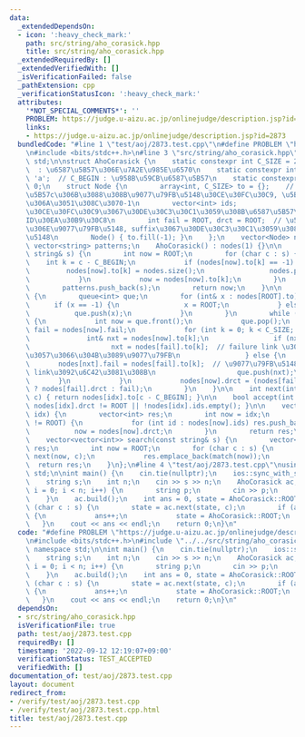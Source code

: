 ```yaml
---
data:
  _extendedDependsOn:
  - icon: ':heavy_check_mark:'
    path: src/string/aho_corasick.hpp
    title: src/string/aho_corasick.hpp
  _extendedRequiredBy: []
  _extendedVerifiedWith: []
  _isVerificationFailed: false
  _pathExtension: cpp
  _verificationStatusIcon: ':heavy_check_mark:'
  attributes:
    '*NOT_SPECIAL_COMMENTS*': ''
    PROBLEM: https://judge.u-aizu.ac.jp/onlinejudge/description.jsp?id=2873
    links:
    - https://judge.u-aizu.ac.jp/onlinejudge/description.jsp?id=2873
  bundledCode: "#line 1 \"test/aoj/2873.test.cpp\"\n#define PROBLEM \"https://judge.u-aizu.ac.jp/onlinejudge/description.jsp?id=2873\"\
    \n#include <bits/stdc++.h>\n#line 3 \"src/string/aho_corasick.hpp\"\nusing namespace\
    \ std;\n\nstruct AhoCorasick {\n    static constexpr int C_SIZE = 26;    // C_SIZE\
    \  : \u6587\u5B57\u306E\u7A2E\u985E\u6570\n    static constexpr int C_BEGIN =\
    \ 'a';  // C_BEGIN : \u958B\u59CB\u6587\u5B57\n    static constexpr int ROOT =\
    \ 0;\n    struct Node {\n        array<int, C_SIZE> to = {};    // to[c]=\u6587\
    \u5B57c\u306B\u3088\u308B\u9077\u79FB\u5148\u30CE\u30FC\u30C9, \u5B58\u5728\u3057\
    \u306A\u3051\u308C\u3070-1\n        vector<int> ids;               // \u305D\u306E\
    \u30CE\u30FC\u30C9\u3067\u30DE\u30C3\u30C1\u3059\u308B\u6587\u5B57\u5217\u306E\
    ID\u30EA\u30B9\u30C8\n        int fail = ROOT, drct = ROOT;  // \u5931\u6557\u6642\
    \u306E\u9077\u79FB\u5148, suffix\u3067\u30DE\u30C3\u30C1\u3059\u308B\u9077\u79FB\
    \u5148\n        Node() { to.fill(-1); }\n    };\n    vector<Node> nodes;\n   \
    \ vector<string> patterns;\n    AhoCorasick() : nodes(1) {}\n\n    int insert(const\
    \ string& s) {\n        int now = ROOT;\n        for (char c : s) {\n        \
    \    int k = c - C_BEGIN;\n            if (nodes[now].to[k] == -1) {\n       \
    \         nodes[now].to[k] = nodes.size();\n                nodes.push_back(Node());\n\
    \            }\n            now = nodes[now].to[k];\n        }\n        nodes[now].ids.push_back(patterns.size());\n\
    \        patterns.push_back(s);\n        return now;\n    }\n\n    void build()\
    \ {\n        queue<int> que;\n        for (int& x : nodes[ROOT].to) {\n      \
    \      if (x == -1) {\n                x = ROOT;\n            } else {\n     \
    \           que.push(x);\n            }\n        }\n        while (!que.empty())\
    \ {\n            int now = que.front();\n            que.pop();\n            int\
    \ fail = nodes[now].fail;\n            for (int k = 0; k < C_SIZE; k++) {\n  \
    \              int& nxt = nodes[now].to[k];\n                if (nxt == -1) {\n\
    \                    nxt = nodes[fail].to[k];  // failure link \u3067\u9077\u79FB\
    \u3057\u3066\u304B\u3089\u9077\u79FB\n                } else {\n             \
    \       nodes[nxt].fail = nodes[fail].to[k];  // \u9077\u79FB\u5148\u306Efailure\
    \ link\u3092\u6C42\u3081\u308B\n                    que.push(nxt);\n         \
    \       }\n            }\n            nodes[now].drct = (nodes[fail].ids.empty()\
    \ ? nodes[fail].drct : fail);\n        }\n    }\n\n    int next(int idx, char\
    \ c) { return nodes[idx].to[c - C_BEGIN]; }\n\n    bool accept(int idx) { return\
    \ nodes[idx].drct != ROOT || !nodes[idx].ids.empty(); }\n\n    vector<int> match(int\
    \ idx) {\n        vector<int> res;\n        int now = idx;\n        while (now\
    \ != ROOT) {\n            for (int id : nodes[now].ids) res.push_back(id);\n \
    \           now = nodes[now].drct;\n        }\n        return res;\n    }\n\n\
    \    vector<vector<int>> search(const string& s) {\n        vector<vector<int>>\
    \ res;\n        int now = ROOT;\n        for (char c : s) {\n            now =\
    \ next(now, c);\n            res.emplace_back(match(now));\n        }\n      \
    \  return res;\n    }\n};\n#line 4 \"test/aoj/2873.test.cpp\"\nusing namespace\
    \ std;\n\nint main() {\n    cin.tie(nullptr);\n    ios::sync_with_stdio(false);\n\
    \    string s;\n    int n;\n    cin >> s >> n;\n    AhoCorasick ac;\n    for (int\
    \ i = 0; i < n; i++) {\n        string p;\n        cin >> p;\n        ac.insert(p);\n\
    \    }\n    ac.build();\n    int ans = 0, state = AhoCorasick::ROOT;\n    for\
    \ (char c : s) {\n        state = ac.next(state, c);\n        if (ac.accept(state))\
    \ {\n            ans++;\n            state = AhoCorasick::ROOT;\n        }\n \
    \   }\n    cout << ans << endl;\n    return 0;\n}\n"
  code: "#define PROBLEM \"https://judge.u-aizu.ac.jp/onlinejudge/description.jsp?id=2873\"\
    \n#include <bits/stdc++.h>\n#include \"../../src/string/aho_corasick.hpp\"\nusing\
    \ namespace std;\n\nint main() {\n    cin.tie(nullptr);\n    ios::sync_with_stdio(false);\n\
    \    string s;\n    int n;\n    cin >> s >> n;\n    AhoCorasick ac;\n    for (int\
    \ i = 0; i < n; i++) {\n        string p;\n        cin >> p;\n        ac.insert(p);\n\
    \    }\n    ac.build();\n    int ans = 0, state = AhoCorasick::ROOT;\n    for\
    \ (char c : s) {\n        state = ac.next(state, c);\n        if (ac.accept(state))\
    \ {\n            ans++;\n            state = AhoCorasick::ROOT;\n        }\n \
    \   }\n    cout << ans << endl;\n    return 0;\n}\n"
  dependsOn:
  - src/string/aho_corasick.hpp
  isVerificationFile: true
  path: test/aoj/2873.test.cpp
  requiredBy: []
  timestamp: '2022-09-12 12:19:07+09:00'
  verificationStatus: TEST_ACCEPTED
  verifiedWith: []
documentation_of: test/aoj/2873.test.cpp
layout: document
redirect_from:
- /verify/test/aoj/2873.test.cpp
- /verify/test/aoj/2873.test.cpp.html
title: test/aoj/2873.test.cpp
---
```


